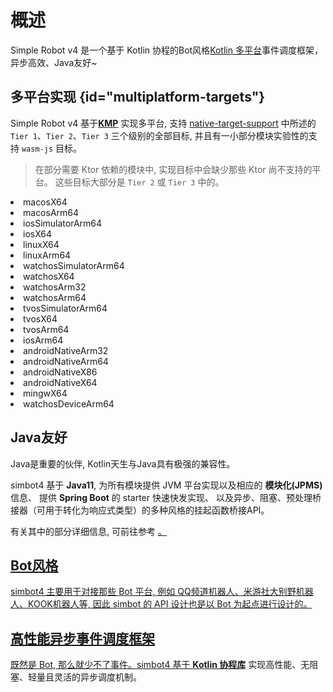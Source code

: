 # 概述

Simple Robot v4 是一个基于 Kotlin 协程的Bot风格[Kotlin 多平台](https://kotlinlang.org/docs/multiplatform.html)事件调度框架，
异步高效、Java友好~

## 多平台实现 {id="multiplatform-targets"}

Simple Robot v4 基于[**KMP**](https://kotlinlang.org/docs/multiplatform.html) 实现多平台, 
支持 [native-target-support](https://kotlinlang.org/docs/native-target-support.html)
中所述的 `Tier 1`、`Tier 2`、`Tier 3` 三个级别的全部目标, 
并且有一小部分模块实验性的支持 `wasm-js` 目标。

> 在部分需要 Ktor 依赖的模块中, 实现目标中会缺少那些 Ktor 尚不支持的平台。
> 这些目标大部分是 `Tier 2` 或 `Tier 3` 中的。

<procedure collapsible="true" title="支持目标列表">
<list>
<li>macosX64</li>
<li>macosArm64</li>
<li>iosSimulatorArm64</li>
<li>iosX64</li>

<li>linuxX64</li>
<li>linuxArm64</li>
<li>watchosSimulatorArm64</li>
<li>watchosX64</li>
<li>watchosArm32</li>
<li>watchosArm64</li>
<li>tvosSimulatorArm64</li>
<li>tvosX64</li>
<li>tvosArm64</li>
<li>iosArm64</li>

<li>androidNativeArm32</li>
<li>androidNativeArm64</li>
<li>androidNativeX86</li>
<li>androidNativeX64</li>
<li>mingwX64</li>
<li>watchosDeviceArm64</li>
</list>
</procedure>

## Java友好

Java是重要的伙伴, Kotlin天生与Java具有极强的兼容性。

simbot4 基于 **Java11**, 为所有模块提供 JVM 平台实现以及相应的 **模块化(JPMS)** 信息、
提供 **Spring Boot** 的 starter 快速快发实现、
以及异步、阻塞、预处理桥接器（可用于转化为响应式类型）的多种风格的挂起函数桥接API。

有关其中的部分详细信息, 可前往参考 
<a href="java-friendly.md" /> 。

## Bot风格

simbot4 主要用于对接那些 Bot 平台, 例如 QQ频道机器人、米游社大别野机器人、KOOK机器人等, 
因此 simbot 的 API 设计也是以 Bot 为起点进行设计的。

## 高性能异步事件调度框架

既然是 Bot, 那么就少不了事件。simbot4 基于 [**Kotlin 协程库**](https://kotlinlang.org/docs/coroutines-overview.html)
实现高性能、无阻塞、轻量且灵活的异步调度机制。